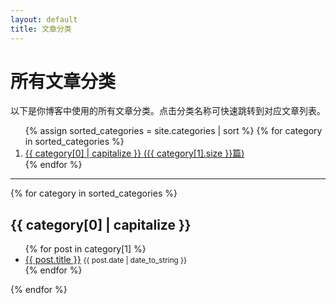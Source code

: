 ```yaml
---
layout: default
title: 文章分类
---
```


# 所有文章分类

以下是你博客中使用的所有文章分类。点击分类名称可快速跳转到对应文章列表。

<nav>
<ol>
{% assign sorted_categories = site.categories | sort %}
{% for category in sorted_categories %}
  <li><a href="#{{ category[0] | slugify }}">{{ category[0] | capitalize }} ({{ category[1].size }}篇)</a></li>
{% endfor %}
</ol>
</nav>

<hr/>

{% for category in sorted_categories %}
<section id="{{ category[0] | slugify }}">
  <h2>{{ category[0] | capitalize }}</h2>
  <ul>
    {% for post in category[1] %}
      <li>
        <a href="{{ post.url }}">{{ post.title }}</a>
        <small>{{ post.date | date_to_string }}</small>
      </li>
    {% endfor %}
  </ul>
</section>
{% endfor %}